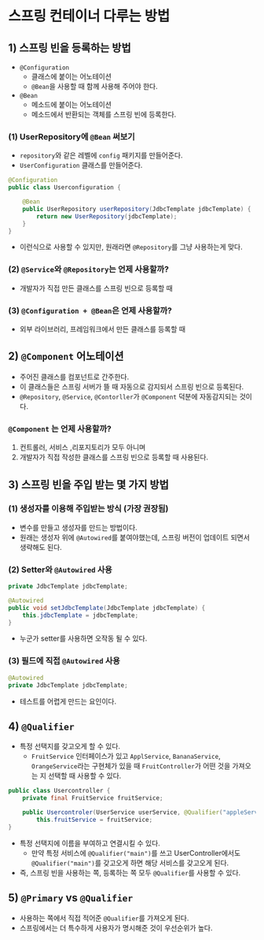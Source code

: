 # 스프링 컨테이너 다루는 방법
## 1) 스프링 빈을 등록하는 방법
- `@Configuration`
	- 클래스에 붙이는 어노테이션
	- `@Bean`을 사용할 때 함께 사용해 주어야 한다.
- `@Bean`
	- 메소드에 붙이는 어노테이션
	- 메소드에서 반환되는 객체를 스프링 빈에 등록한다.

### (1) UserRepository에 `@Bean` 써보기
- `repository`와 같은 레벨에 `config` 패키지를 만들어준다.
- `UserConfiguration` 클래스를 만들어준다.
```java
@Configuration
public class Userconfiguration {

	@Bean
	public UserRepository userRepository(JdbcTemplate jdbcTemplate) {
		return new UserRepository(jdbcTemplate);
	}
}
```
- 이런식으로 사용할 수 있지만, 원래라면 `@Repository`를 그냥 사용하는게 맞다.

### (2) `@Service`와 `@Repository`는 언제 사용할까?
- 개발자가 직접 만든 클래스를 스프링 빈으로 등록할 때

### (3) `@Configuration + @Bean`은 언제 사용할까?
- 외부 라이브러리, 프레임워크에서 만든 클래스를 등록할 때

## 2) `@Component` 어노테이션
- 주어진 클래스를 컴포넌트로 간주한다.
- 이 클래스들은 스프링 서버가 뜰 때 자동으로 감지되서 스프링 빈으로 등록된다.
- `@Repository`, `@Service`, `@Contorller`가 `@Component` 덕분에 자동감지되는 것이다.

### `@Component` 는 언제 사용할까?
1. 컨트롤러, 서비스 ,리포지토리가 모두 아니며
2. 개발자가 직접 작성한 클래스를 스프링 빈으로 등록할 때 사용된다.

## 3) 스프링 빈을 주입 받는 몇 가지 방법
### (1) 생성자를 이용해 주입받는 방식 (가장 권장됨)
- 변수를 만들고 생성자를 만드는 방법이다.
- 원래는 생성자 위에 `@Autowired`를 붙여야했는데, 스프링 버전이 업데이트 되면서 생략해도 된다.

### (2) Setter와 `@Autowired` 사용
```java
private JdbcTemplate jdbcTemplate;

@Autowired
public void setJdbcTemplate(JdbcTemplate jdbcTemplate) {
	this.jdbcTemplate = jdbcTemplate;
}
```
- 누군가 setter를 사용하면 오작동 될 수 있다.

### (3) 필드에 직접 `@Autowired` 사용
```java
@Autowired
private JdbcTemplate jdbcTemplate;
```
- 테스트를 어렵게 만드는 요인이다.

## 4) `@Qualifier`
- 특정 선택지를 갖고오게 할 수 있다.
	- `FruitService` 인터페이스가 있고 `ApplService`, `BananaService`, `OrangeService`라는 구현체가 있을 때 `FruitController`가 어떤 것을 가져오는 지 선택할 때 사용할 수 있다.
```java
public class Usercontroller {
	private final FruitService fruitService;

	public Usercontroler(UserService userService, @Qualifier("appleService") FruitService fruitService)
		this.fruitService = fruitService;
}
```
- 특정 선택지에 이름을 부여하고 연결시킬 수 있다.
	- 만약 특정 서비스에 `@Qualifier("main")`를 쓰고 UserController에서도 `@Qualifier("main")`를 갖고오게 하면 해당 서비스를 갖고오게 된다.
- 즉, 스프링 빈을 사용하는 쪽, 등록하는 쪽 모두 `@Qualifier`를 사용할 수 있다.

## 5) `@Primary` vs `@Qualifier`
- 사용하는 쪽에서 직접 적어준 `@Qualifier`를 가져오게 된다.
- 스프링에서는 더 특수하게 사용자가 명시해준 것이 우선순위가 높다.